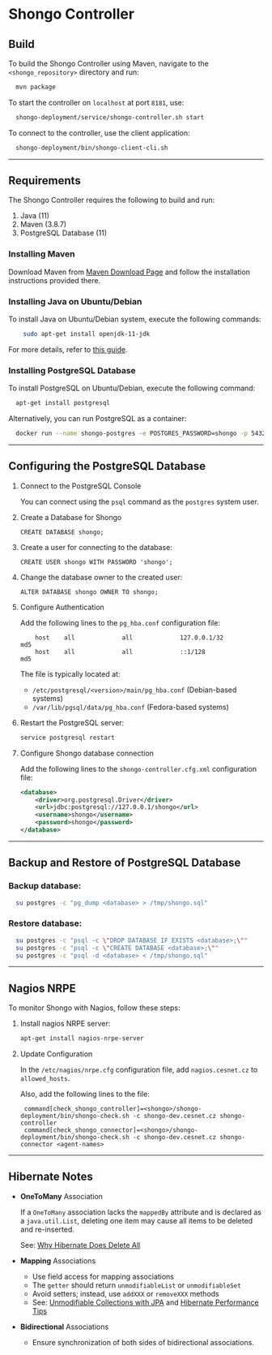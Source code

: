 
# Shongo Controller

## Build

To build the Shongo Controller using Maven, navigate to the `<shongo_repository>` directory and run:

```bash
  mvn package
```

To start the controller on `localhost` at port `8181`, use:

```bash
  shongo-deployment/service/shongo-controller.sh start
```

To connect to the controller, use the client application:

```bash
  shongo-deployment/bin/shongo-client-cli.sh
```

---

## Requirements

The Shongo Controller requires the following to build and run:

1. Java (11)
2. Maven (3.8.7)
3. PostgreSQL Database (11)

### Installing Maven

Download Maven from [Maven Download Page](https://maven.apache.org/download.cgi)
and follow the installation instructions provided there.

### Installing Java on Ubuntu/Debian

To install Java on Ubuntu/Debian system, execute the following commands:

```bash
    sudo apt-get install openjdk-11-jdk
```

For more details, refer to [this guide](http://www.webupd8.org/2012/06/how-to-install-oracle-java-7-in-debian.html).


### Installing PostgreSQL Database

To install PostgreSQL on Ubuntu/Debian, execute the following command:

```bash
  apt-get install postgresql
```

Alternatively, you can run PostgreSQL as a container:

```bash
  docker run --name shongo-postgres -e POSTGRES_PASSWORD=shongo -p 5432:5432 -d postgres:11-alpine
```

---

## Configuring the PostgreSQL Database

1. Connect to the PostgreSQL Console

   You can connect using the `psql` command as the `postgres` system user.

2. Create a Database for Shongo

   ```postgresql
   CREATE DATABASE shongo;
   ```

3. Create a user for connecting to the database:

   ```postgresql
   CREATE USER shongo WITH PASSWORD 'shongo';
   ```

4. Change the database owner to the created user:

   ```postgresql
   ALTER DATABASE shongo OWNER TO shongo;
   ```

5. Configure Authentication

   Add the following lines to the `pg_hba.conf` configuration file:

   ```text
       host    all             all             127.0.0.1/32            md5
       host    all             all             ::1/128                 md5
   ```

   The file is typically located at:

    - `/etc/postgresql/<version>/main/pg_hba.conf` (Debian-based systems)
    - `/var/lib/pgsql/data/pg_hba.conf` (Fedora-based systems)

6. Restart the PostgreSQL server:

   ```bash
   service postgresql restart
   ```

7. Configure Shongo database connection

   Add the following lines to the `shongo-controller.cfg.xml` configuration file:

   ```xml
   <database>
       <driver>org.postgresql.Driver</driver>
       <url>jdbc:postgresql://127.0.0.1/shongo</url>
       <username>shongo</username>
       <password>shongo</password>
   </database>
   ```

---

## Backup and Restore of PostgreSQL Database

### Backup database:

```bash
  su postgres -c "pg_dump <database> > /tmp/shongo.sql"
```

### Restore database:

```bash
  su postgres -c "psql -c \"DROP DATABASE IF EXISTS <database>;\""
  su postgres -c "psql -c \"CREATE DATABASE <database>;\""
  su postgres -c "psql -d <database> < /tmp/shongo.sql"
```

---

## Nagios NRPE

To monitor Shongo with Nagios, follow these steps:

1. Install nagios NRPE server:

   ```bash
   apt-get install nagios-nrpe-server
   ```

2. Update Configuration

   In the `/etc/nagios/nrpe.cfg` configuration file, add `nagios.cesnet.cz` to `allowed_hosts`.

   Also, add the following lines to the file:

   ```text
    command[check_shongo_controller]=<shongo>/shongo-deployment/bin/shongo-check.sh -c shongo-dev.cesnet.cz shongo-controller
    command[check_shongo_connector]=<shongo>/shongo-deployment/bin/shongo-check.sh -c shongo-dev.cesnet.cz shongo-connector <agent-names>
   ```

---

## Hibernate Notes

- **OneToMany** Association

  If a `OneToMany` association lacks the `mappedBy` attribute and is declared as a `java.util.List`,
  deleting one item may cause all items to be deleted and re-inserted.

  See: [Why Hibernate Does Delete All](http://assarconsulting.blogspot.cz/2009/08/why-hibernate-does-delete-all-then-re.html)

- **Mapping** Associations

    - Use field access for mapping associations
    - The `getter` should return `unmodifiableList` or `unmodifiableSet`
    - Avoid setters; instead, use `addXXX` or `removeXXX` methods
    - See: [Unmodifiable Collections with JPA](http://vard-lokkur.blogspot.cz/2011/04/jpa-and-unmodifiable-collections.html)
      and [Hibernate Performance Tips](http://www.javacodegeeks.com/2012/03/hibernate-performance-tips-dirty.html)

- **Bidirectional** Associations

    - Ensure synchronization of both sides of bidirectional associations.
